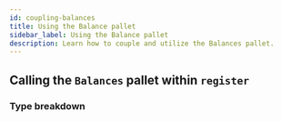 ```yaml
---
id: coupling-balances
title: Using the Balance pallet
sidebar_label: Using the Balance pallet
description: Learn how to couple and utilize the Balances pallet.
---
```



## Calling the `Balances` pallet within `register`

### Type breakdown




